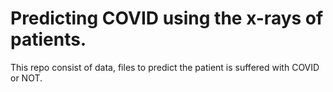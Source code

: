 # Predicting COVID using the x-rays of patients.

This repo consist of data, files to predict the patient is suffered with COVID or NOT.
